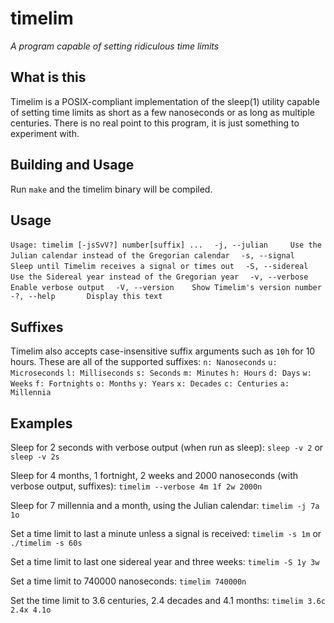 timelim
========
_A program capable of setting ridiculous time limits_

## What is this
Timelim is a POSIX-compliant implementation of the sleep(1) utility capable of setting time limits as short as a few nanoseconds or as long as multiple centuries.
There is no real point to this program, it is just something to experiment with.

## Building and Usage
Run `make` and the timelim binary will be compiled.

## Usage
`Usage: timelim [-jsSvV?] number[suffix] ...` 
`  -j, --julian     Use the Julian calendar instead of the Gregorian calendar` 
`  -s, --signal     Sleep until Timelim receives a signal or times out` 
`  -S, --sidereal   Use the Sidereal year instead of the Gregorian year` 
`  -v, --verbose    Enable verbose output` 
`  -V, --version    Show Timelim's version number` 
`  -?, --help       Display this text` 

## Suffixes
Timelim also accepts case-insensitive suffix arguments such as `10h` for 10 hours. These are all of the supported suffixes:
`n: Nanoseconds` 
`u: Microseconds` 
`l: Milliseconds` 
`s: Seconds` 
`m: Minutes` 
`h: Hours` 
`d: Days` 
`w: Weeks` 
`f: Fortnights` 
`o: Months` 
`y: Years` 
`x: Decades` 
`c: Centuries` 
`a: Millennia` 

## Examples
Sleep for 2 seconds with verbose output (when run as sleep):
`sleep -v 2` or `sleep -v 2s`

Sleep for 4 months, 1 fortnight, 2 weeks and 2000 nanoseconds (with verbose output, suffixes):
`timelim --verbose 4m 1f 2w 2000n`

Sleep for 7 millennia and a month, using the Julian calendar:
`timelim -j 7a 1o`

Set a time limit to last a minute unless a signal is received:
`timelim -s 1m` or `./timelim -s 60s`

Set a time limit to last one sidereal year and three weeks:
`timelim -S 1y 3w`

Set a time limit to 740000 nanoseconds:
`timelim 740000n`

Set the time limit to 3.6 centuries, 2.4 decades and 4.1 months:
`timelim 3.6c 2.4x 4.1o`
